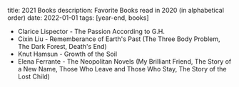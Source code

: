 title: 2021 Books
description: Favorite Books read in 2020 (in alphabetical order)
date: 2022-01-01
tags: [year-end, books]

- Clarice Lispector - The Passion According to G.H.
- Cixin Liu - Rememberance of Earth's Past (The Three Body Problem, The Dark Forest, Death's End)
- Knut Hamsun - Growth of the Soil
- Elena Ferrante - The Neopolitan Novels (My Brilliant Friend, The Story of a New Name, Those Who Leave and Those Who Stay, The Story of the Lost Child)
